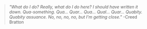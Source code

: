 > _"What do I do? Really, what do I do here? I should have written it down. Qua-something. Qua... Quar... Qua... Qual... Quar... Quabity. Quabity assuance. No, no, no, no, but I'm getting close."_ -Creed Bratton

